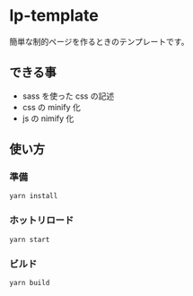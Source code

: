 # lp-template

簡単な制的ページを作るときのテンプレートです。

## できる事

- sass を使った css の記述
- css の minify 化
- js の nimify 化

## 使い方

### 準備

```
yarn install
```

### ホットリロード

```
yarn start
```

### ビルド

```
yarn build
```
